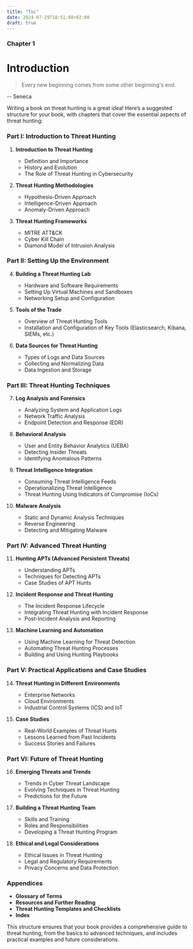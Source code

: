 ```yaml
---
title: "Toc"
date: 2024-07-29T18:51:08+02:00
draft: true
---
```


### Chapter 1

# Introduction

> Every new beginning comes from some other beginning's end.

-- Seneca

Writing a book on threat hunting is a great idea! Here’s a suggested structure for your book, with chapters that cover the essential aspects of threat hunting:

### Part I: Introduction to Threat Hunting

1. **Introduction to Threat Hunting**
   - Definition and Importance
   - History and Evolution
   - The Role of Threat Hunting in Cybersecurity

2. **Threat Hunting Methodologies**
   - Hypothesis-Driven Approach
   - Intelligence-Driven Approach
   - Anomaly-Driven Approach

3. **Threat Hunting Frameworks**
   - MITRE ATT&CK
   - Cyber Kill Chain
   - Diamond Model of Intrusion Analysis

### Part II: Setting Up the Environment

4. **Building a Threat Hunting Lab**
   - Hardware and Software Requirements
   - Setting Up Virtual Machines and Sandboxes
   - Networking Setup and Configuration

5. **Tools of the Trade**
   - Overview of Threat Hunting Tools
   - Installation and Configuration of Key Tools (Elasticsearch, Kibana, SIEMs, etc.)

6. **Data Sources for Threat Hunting**
   - Types of Logs and Data Sources
   - Collecting and Normalizing Data
   - Data Ingestion and Storage

### Part III: Threat Hunting Techniques

7. **Log Analysis and Forensics**
   - Analyzing System and Application Logs
   - Network Traffic Analysis
   - Endpoint Detection and Response (EDR)

8. **Behavioral Analysis**
   - User and Entity Behavior Analytics (UEBA)
   - Detecting Insider Threats
   - Identifying Anomalous Patterns

9. **Threat Intelligence Integration**
   - Consuming Threat Intelligence Feeds
   - Operationalizing Threat Intelligence
   - Threat Hunting Using Indicators of Compromise (IoCs)

10. **Malware Analysis**
    - Static and Dynamic Analysis Techniques
    - Reverse Engineering
    - Detecting and Mitigating Malware

### Part IV: Advanced Threat Hunting

11. **Hunting APTs (Advanced Persistent Threats)**
    - Understanding APTs
    - Techniques for Detecting APTs
    - Case Studies of APT Hunts

12. **Incident Response and Threat Hunting**
    - The Incident Response Lifecycle
    - Integrating Threat Hunting with Incident Response
    - Post-Incident Analysis and Reporting

13. **Machine Learning and Automation**
    - Using Machine Learning for Threat Detection
    - Automating Threat Hunting Processes
    - Building and Using Hunting Playbooks

### Part V: Practical Applications and Case Studies

14. **Threat Hunting in Different Environments**
    - Enterprise Networks
    - Cloud Environments
    - Industrial Control Systems (ICS) and IoT

15. **Case Studies**
    - Real-World Examples of Threat Hunts
    - Lessons Learned from Past Incidents
    - Success Stories and Failures

### Part VI: Future of Threat Hunting

16. **Emerging Threats and Trends**
    - Trends in Cyber Threat Landscape
    - Evolving Techniques in Threat Hunting
    - Predictions for the Future

17. **Building a Threat Hunting Team**
    - Skills and Training
    - Roles and Responsibilities
    - Developing a Threat Hunting Program

18. **Ethical and Legal Considerations**
    - Ethical Issues in Threat Hunting
    - Legal and Regulatory Requirements
    - Privacy Concerns and Data Protection

### Appendices

- **Glossary of Terms**
- **Resources and Further Reading**
- **Threat Hunting Templates and Checklists**
- **Index**

This structure ensures that your book provides a comprehensive guide to threat hunting, from the basics to advanced techniques, and includes practical examples and future considerations.